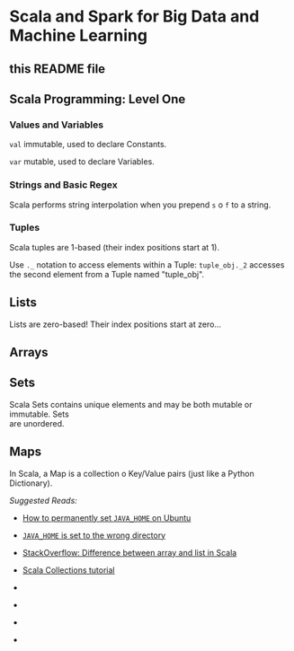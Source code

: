 # Scala and Spark for Big Data and Machine Learning  

## this README file  

## Scala Programming: Level One

### Values and Variables  

`val` immutable, used to declare Constants.  

`var` mutable, used to declare Variables.  

### Strings and Basic Regex  

Scala performs string interpolation when you prepend `s` o `f` to a string.  

### Tuples

Scala tuples are 1-based (their index positions start at 1).  

Use `._` notation to access elements within a Tuple: `tuple_obj._2` accesses  
the second element from a Tuple named "tuple_obj".  

## Lists  

Lists are zero-based! Their index positions start at zero...  

## Arrays  

## Sets  

Scala Sets contains unique elements and may be both mutable or immutable. Sets  
are unordered.   

## Maps  

In Scala, a Map is a collection o Key/Value pairs (just like a Python Dictionary).  


*Suggested Reads:*

* [How to permanently set `JAVA_HOME` on Ubuntu](<https://keepgrowing.in/java/how-to-permanently-set-java_home-on-ubuntu/>)  

* [`JAVA_HOME` is set to the wrong directory](<https://askubuntu.com/questions/554045/java-home-is-set-to-the-wrong-directory>)  

* [StackOverflow: Difference between array and list in Scala](<https://stackoverflow.com/questions/2712877/difference-between-array-and-list-in-scala>)  

* [Scala Collections tutorial](<https://www.tutorialspoint.com/scala/scala_collections.htm>)  

* [](<>)  

* [](<>)  

* [](<>)  

* [](<>)  